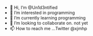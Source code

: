 - 👋 Hi, I’m @Un1d3ntified
- 👀 I’m interested in programming
- 🌱 I’m currently learning programming
- 💞️ I’m looking to collaborate on. not yet 
- 📫 How to reach me ...Twitter @xjmhp

<!---
Un1d3ntified/Un1d3ntified is a ✨ special ✨ repository because its `README.md` (this file) appears on your GitHub profile.
You can click the Preview link to take a look at your changes.
--->
